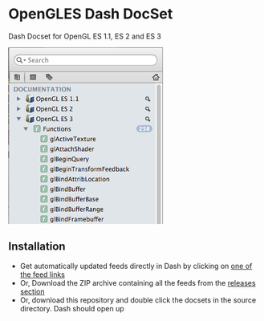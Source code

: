OpenGLES Dash DocSet
==================

Dash Docset for OpenGL ES 1.1, ES 2 and ES 3

![Dash Feeds](Info.png)

Installation
------------
* Get automatically updated feeds directly in Dash by clicking on [one of the feed links](https://chinmaygarde.github.com/OpenGLESDashDocset)
* Or, Download the ZIP archive containing all the feeds from the [releases section](https://github.com/chinmaygarde/OpenGLESDashDocset/releases)
* Or, download this repository and double click the docsets in the source directory. Dash should open up
